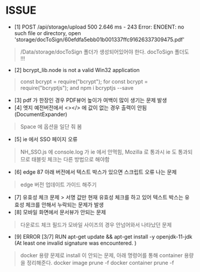# ISSUE
* [1]
POST /api/storage/upload 500 2.646 ms - 243
Error: ENOENT: no such file or directory, open 'storage/docToSign/60efdfa5ebb01b001337ffc91626337309475.pdf'
>  /Data/storage/docToSign 폴더가 생성되어있어야 한다. docToSign 폴더도 !!!
* [2]
bcrypt_lib.node is not a valid Win32 application
> const bcrypt = require("bcrypt"); for const bcrypt = require("bcryptjs"); and npm i bcryptjs --save
* [3]
pdf 가 한장인 경우 PDF뷰어 높이가 여백이 많이 생기는 문제 발생 
* [4]  엣지 예전버전에서 <></> <Space></Space>에 값이 없는 경우 출력이 안됨 (DocumentExpander)
> Space 에 옵션을 일단 줘 봄
* [5] ie 에서 SSO 페이지 오류 
> NH_SSO.js 에 console.log 가 ie 에서 안먹힘, Mozilla 로 통과시 ie 도 통과되므로 태블릿 체크는 다른 방법으로 해야함
* [6] edge 87 아래 버전에서 텍스트 박스가 있으면 스크립트 오류 나는 문제
> edge 버전 업데이트 가이드 해주기 
* [7] 유효성 체크 문제 > 서명 값만 현재 유효성 체크를 하고 있어 텍스트 박스는 유효성 체크를 안해서 누락되는 문제가 발생
* [8] 모바일 화면에서 문서뷰가 안되는 문제
> 다운로드 체크 필드가 모바일 사이즈의 경우 안넘어와서 나타났던 문제
* [9] ERROR [3/7] RUN apt-get update && apt-get install -y openjdk-11-jdk (At least one invalid signature was encountered. )
> docker 용량 문제로 install 이 안되는 문제, 아래 명령어를 통해 container 용량을 정리해준다.
> docker image prune -f
> docker container prune -f
 
